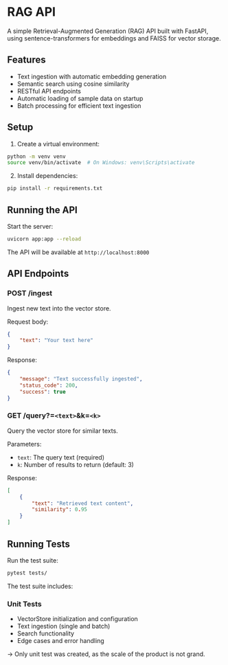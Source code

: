 # RAG API

A simple Retrieval-Augmented Generation (RAG) API built with FastAPI, using sentence-transformers for embeddings and FAISS for vector storage.

## Features

- Text ingestion with automatic embedding generation
- Semantic search using cosine similarity
- RESTful API endpoints
- Automatic loading of sample data on startup
- Batch processing for efficient text ingestion

## Setup

1. Create a virtual environment:
```bash
python -m venv venv
source venv/bin/activate  # On Windows: venv\Scripts\activate
```

2. Install dependencies:
```bash
pip install -r requirements.txt
```

## Running the API

Start the server:
```bash
uvicorn app:app --reload
```

The API will be available at `http://localhost:8000`

## API Endpoints

### POST /ingest
Ingest new text into the vector store.

Request body:
```json
{
    "text": "Your text here"
}
```

Response:
```json
{
    "message": "Text successfully ingested",
    "status_code": 200,
    "success": true
}
```

### GET /query?=`<text>`&k=`<k>`
Query the vector store for similar texts.

Parameters:
- `text`: The query text (required)
- `k`: Number of results to return (default: 3)

Response:
```json
[
    {
        "text": "Retrieved text content",
        "similarity": 0.95
    }
]
```

## Running Tests

Run the test suite:
```bash
pytest tests/
```

The test suite includes:

### Unit Tests
- VectorStore initialization and configuration
- Text ingestion (single and batch)
- Search functionality
- Edge cases and error handling

-> Only unit test was created, as the scale of the product is not grand. 
